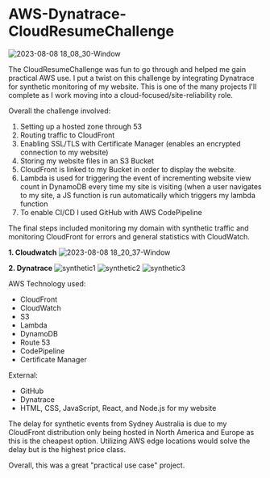 # AWS-Dynatrace-CloudResumeChallenge

![2023-08-08 18_08_30-Window](https://github.com/SchmaltzVisuals/AWS-Dynatrace-CloudResumeChallenge/assets/38481385/d83da08f-7568-41c5-ba2a-8540a6c9cdee)

The CloudResumeChallenge was fun to go through and helped me gain practical AWS use. I put a twist on this challenge by integrating Dynatrace for synthetic monitoring of my website. This is one of the many projects I'll complete as I work moving into a cloud-focused/site-reliability role.

Overall the challenge involved:
1. Setting up a hosted zone through 53
2. Routing traffic to CloudFront
3. Enabling SSL/TLS with Certificate Manager (enables an encrypted connection to my website)
4. Storing my website files in an S3 Bucket
5. CloudFront is linked to my Bucket in order to display the website.
6. Lambda is used for triggering the event of incrementing website view count in DynamoDB every time my site is visiting (when a user navigates to my site, a JS function is run automatically which triggers my lambda function
7. To enable CI/CD I used GitHub with AWS CodePipeline

The final steps included monitoring my domain with synthetic traffic and monitoring CloudFront for errors and general statistics with CloudWatch.

**1. Cloudwatch**
![2023-08-08 18_20_37-Window](https://github.com/SchmaltzVisuals/AWS-Dynatrace-CloudResumeChallenge/assets/38481385/876e8158-10df-4757-a713-8c8c0b75aabd)

**2. Dynatrace**
![synthetic1](https://github.com/SchmaltzVisuals/AWS-Dynatrace-CloudResumeChallenge/assets/38481385/c900975b-7b4e-45b8-b15b-e2bf52ab238c)
![synthetic2](https://github.com/SchmaltzVisuals/AWS-Dynatrace-CloudResumeChallenge/assets/38481385/91abaa90-4f69-4b10-8b61-368bf063ba7b)
![synthetic3](https://github.com/SchmaltzVisuals/AWS-Dynatrace-CloudResumeChallenge/assets/38481385/0b1e1032-95b5-4d4b-ba7d-a0c32cc5a765)


AWS Technology used:
- CloudFront
- CloudWatch
- S3
- Lambda
- DynamoDB
- Route 53
- CodePipeline
- Certificate Manager

External:
- GitHub
- Dynatrace
- HTML, CSS, JavaScript, React, and Node.js for my website

The delay for synthetic events from Sydney Australia is due to my CloudFront distribution only being hosted in North America and Europe as this is the cheapest option. Utilizing AWS edge locations would solve the delay but is the highest price class.

Overall, this was a great "practical use case" project.
